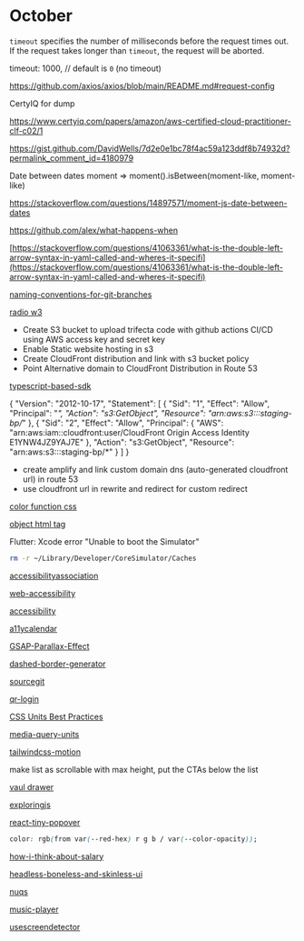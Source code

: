 # October

`timeout` specifies the number of milliseconds before the request times out. If the request takes longer than `timeout`, the request will be aborted.

timeout: 1000, // default is `0` (no timeout)

<https://github.com/axios/axios/blob/main/README.md#request-config>

CertyIQ for dump

<https://www.certyiq.com/papers/amazon/aws-certified-cloud-practitioner-clf-c02/1>

<https://gist.github.com/DavidWells/7d2e0e1bc78f4ac59a123ddf8b74932d?permalink_comment_id=4180979>

Date between dates moment => moment().isBetween(moment-like, moment-like)

<https://stackoverflow.com/questions/14897571/moment-js-date-between-dates>

<https://github.com/alex/what-happens-when>

[https://stackoverflow.com/questions/41063361/what-is-the-double-left-arrow-syntax-in-yaml-called-and-wheres-it-specifi](https://stackoverflow.com/questions/41063361/what-is-the-double-left-arrow-syntax-in-yaml-called-and-wheres-it-specifi)

[naming-conventions-for-git-branches](https://medium.com/@abhay.pixolo/naming-conventions-for-git-branches-a-cheatsheet-8549feca2534)

[radio w3](https://www.w3.org/TR/2017/WD-wai-aria-practices-1.1-20170628/examples/radio/radio-1/radio-1.html)

- Create S3 bucket to upload trifecta code with github actions CI/CD using AWS access key and secret key
- Enable Static website hosting in s3
- Create CloudFront distribution and link with s3 bucket policy
- Point Alternative domain to CloudFront Distribution in Route 53

[typescript-based-sdk](https://dev.to/jamesoyanna/developing-and-publishing-a-typescript-based-sdk-3pph)

{
    "Version": "2012-10-17",
    "Statement": [
        {
            "Sid": "1",
            "Effect": "Allow",
            "Principal": "*",
            "Action": "s3:GetObject",
            "Resource": "arn:aws:s3:::staging-bp/*"
        },
        {
            "Sid": "2",
            "Effect": "Allow",
            "Principal": {
                "AWS": "arn:aws:iam::cloudfront:user/CloudFront Origin Access Identity E1YNW4JZ9YAJ7E"
            },
            "Action": "s3:GetObject",
            "Resource": "arn:aws:s3:::staging-bp/*"
        }
    ]
}

- create amplify and link custom domain dns (auto-generated cloudfront url) in route 53
- use cloudfront url in rewrite and redirect for custom redirect

[color function css](https://developer.mozilla.org/en-US/docs/Web/CSS/color_value/color)

[object html tag](https://developer.mozilla.org/en-US/docs/Web/HTML/Element/object)

Flutter: Xcode error "Unable to boot the Simulator"

```bash
rm -r ~/Library/Developer/CoreSimulator/Caches
```

[accessibilityassociation](https://www.accessibilityassociation.org/s/)

[web-accessibility](https://css4u.gitbook.io/accessibility/accessibility/web-accessibility)

[accessibility](https://css4u.gitbook.io/accessibility)

[a11ycalendar](http://a11ycalendar.kaseybon.com/perceivable-1-1.html)

[GSAP-Parallax-Effect](https://github.com/joeunhye/GSAP-Parallax-Effect)

[dashed-border-generator](https://kovart.github.io/dashed-border-generator/)

[sourcegit](https://sourcegit-scm.github.io/)

[qr-login](https://github.com/kyawzaymoore/qr-login)

[CSS Units Best Practices](https://gist.github.com/basham/2175a16ab7c60ce8e001)

[media-query-units](https://zellwk.com/blog/media-query-units/)

[tailwindcss-motion](https://github.com/romboHQ/tailwindcss-motion)

make list as scrollable with max height, put the CTAs below the list

[vaul drawer](https://github.com/emilkowalski/vaul)

[exploringjs](https://exploringjs.com/js/book/index.html)

[react-tiny-popover](https://github.com/alexkatz/react-tiny-popover)

```css
color: rgb(from var(--red-hex) r g b / var(--color-opacity));
```

[how-i-think-about-salary](https://feifan.blog/posts/how-i-think-about-salary)

[headless-boneless-and-skinless-ui](https://nerdy.dev/headless-boneless-and-skinless-ui)

[nuqs](https://github.com/47ng/nuqs)

[music-player](https://github.com/CodeWithGionatha-Labs/music-player)

[usescreendetector](https://medium.com/@vigneshun/building-a-responsive-react-hook-usescreendetector-a2c554ee5b2)
